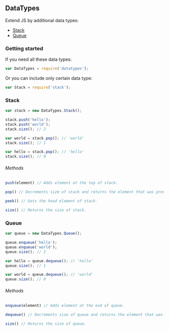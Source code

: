 ## DataTypes

Extend JS by additional data types:

* [Stack](#stack)
* [Queue](#queue)

### Getting started

If you need all these data types:

```javascript
var DataTypes = require('datatypes');
```

Or you can include only certain data type:

```javascript
var Stack = require('stack');
```

### Stack

```javascript
var stack = new DataTypes.Stack();

stack.push('hello');
stack.push('world');
stack.size(); // 2

var world = stack.pop(); // 'world'
stack.size(); // 1

var hello = stack.pop(); // 'hello'
stack.size(); // 0
```

###### Methods

```javascript
push(element) // Adds element at the top of stack.
```
```javascript
pop() // Decrements size of stack and returns the element that was previously the top one.
```
```javascript
peek() // Gets the head element of stack.
```
```javascript
size() // Returns the size of stack.
```

### Queue

```javascript
var queue = new DataTypes.Queue();

queue.enqueue('hello');
queue.enqueue('world');
queue.size(); // 2

var hello = queue.dequeue(); // 'hello'
queue.size(); // 1

var world = queue.dequeue(); // 'world'
queue.size(); // 0
```

###### Methods

```javascript
enqueue(element) // Adds element at the end of queue.
```
```javascript
dequeue() // Decrements size of queue and returns the element that was at the start of queue.
```
```javascript
size() // Returns the size of queue.
```
